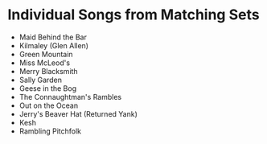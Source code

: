 # Individual Songs from Matching Sets

- Maid Behind the Bar
- Kilmaley (Glen Allen)
- Green Mountain
- Miss McLeod's
- Merry Blacksmith
- Sally Garden
- Geese in the Bog
- The Connaughtman's Rambles
- Out on the Ocean
- Jerry's Beaver Hat (Returned Yank)
- Kesh
- Rambling Pitchfolk
